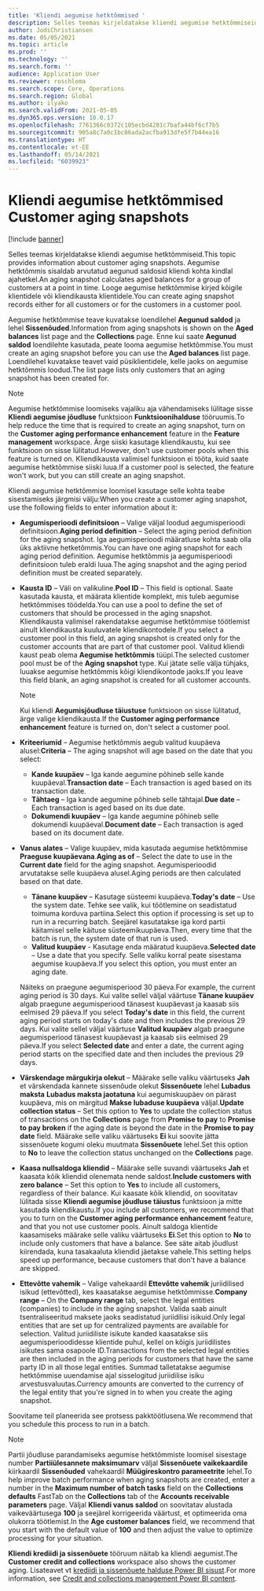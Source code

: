 ```yaml
---
title: 'Kliendi aegumise hetktõmmised '
description: Selles teemas kirjeldatakse kliendi aegumise hetktõmmiseid. Aegumise hetktõmmis sisaldab arvutatud aegunud saldosid kliendi kohta kindlal ajahetkel.
author: JodiChristiansen
ms.date: 05/05/2021
ms.topic: article
ms.prod: ''
ms.technology: ''
ms.search.form: ''
audience: Application User
ms.reviewer: roschloma
ms.search.scope: Core, Operations
ms.search.region: Global
ms.author: ilyako
ms.search.validFrom: 2021-05-05
ms.dyn365.ops.version: 10.0.17
ms.openlocfilehash: 7761366c0372c105ecbd4281c7bafa44bf6cf7b5
ms.sourcegitcommit: 905a8c7a0c1bc06ada2acfba913dfe5f7b44ea16
ms.translationtype: HT
ms.contentlocale: et-EE
ms.lasthandoff: 05/14/2021
ms.locfileid: "6039923"
---
```

# <a name="customer-aging-snapshots"></a><span data-ttu-id="a205d-104">Kliendi aegumise hetktõmmised </span><span class="sxs-lookup"><span data-stu-id="a205d-104">Customer aging snapshots</span></span>

[!include [banner](../includes/banner.md)]

<span data-ttu-id="a205d-105">Selles teemas kirjeldatakse kliendi aegumise hetktõmmiseid.</span><span class="sxs-lookup"><span data-stu-id="a205d-105">This topic provides information about customer aging snapshots.</span></span> <span data-ttu-id="a205d-106">Aegumise hetktõmmis sisaldab arvutatud aegunud saldosid kliendi kohta kindlal ajahetkel.</span><span class="sxs-lookup"><span data-stu-id="a205d-106">An aging snapshot calculates aged balances for a group of customers at a point in time.</span></span> <span data-ttu-id="a205d-107">Looge aegumise hetktõmmise kirjed kõigile klientidele või kliendikausta klientidele.</span><span class="sxs-lookup"><span data-stu-id="a205d-107">You can create aging snapshot records either for all customers or for the customers in a customer pool.</span></span>

<span data-ttu-id="a205d-108">Aegumise hetktõmmise teave kuvatakse loendilehel **Aegunud saldod** ja lehel **Sissenõuded**.</span><span class="sxs-lookup"><span data-stu-id="a205d-108">Information from aging snapshots is shown on the **Aged balances** list page and the **Collections** page.</span></span> <span data-ttu-id="a205d-109">Enne kui saate **Aegunud saldod** loendilehte kasutada, peate looma aegumise hetktõmmise.</span><span class="sxs-lookup"><span data-stu-id="a205d-109">You must create an aging snapshot before you can use the **Aged balances** list page.</span></span> <span data-ttu-id="a205d-110">Loendilehel kuvatakse teavet vaid püsiklientidele, kelle jaoks on aegumise hetktõmmis loodud.</span><span class="sxs-lookup"><span data-stu-id="a205d-110">The list page lists only customers that an aging snapshot has been created for.</span></span>

> [!NOTE]
> <span data-ttu-id="a205d-111">Aegumise hetktõmmise loomiseks vajaliku aja vähendamiseks lülitage sisse **Kliendi aegumise jõudluse** funktsioon **Funktsioonihalduse** tööruumis.</span><span class="sxs-lookup"><span data-stu-id="a205d-111">To help reduce the time that is required to create an aging snapshot, turn on the **Customer aging performance enhancement** feature in the **Feature management** workspace.</span></span> <span data-ttu-id="a205d-112">Ärge siiski kasutage kliendikaustu, kui see funktsioon on sisse lülitatud.</span><span class="sxs-lookup"><span data-stu-id="a205d-112">However, don't use customer pools when this feature is turned on.</span></span> <span data-ttu-id="a205d-113">Kliendikausta valimisel funktsioon ei tööta, kuid saate aegumise hetktõmmise siiski luua.</span><span class="sxs-lookup"><span data-stu-id="a205d-113">If a customer pool is selected, the feature won't work, but you can still create an aging snapshot.</span></span>

<span data-ttu-id="a205d-114">Kliendi aegumise hetktõmmise loomisel kasutage selle kohta teabe sisestamiseks järgmisi välju:</span><span class="sxs-lookup"><span data-stu-id="a205d-114">When you create a customer aging snapshot, use the following fields to enter information about it:</span></span>

- <span data-ttu-id="a205d-115">**Aegumisperioodi definitsioon** – Valige väljal loodud aegumisperioodi definitsioon.</span><span class="sxs-lookup"><span data-stu-id="a205d-115">**Aging period definition** – Select the aging period definition for the aging snapshot.</span></span> <span data-ttu-id="a205d-116">Iga aegumisperioodi määratluse kohta saab olla üks aktiivne hetketõmmis.</span><span class="sxs-lookup"><span data-stu-id="a205d-116">You can have one aging snapshot for each aging period definition.</span></span> <span data-ttu-id="a205d-117">Aegumise hetktõmmis ja aegumisperioodi definitsioon tuleb eraldi luua.</span><span class="sxs-lookup"><span data-stu-id="a205d-117">The aging snapshot and the aging period definition must be created separately.</span></span>
- <span data-ttu-id="a205d-118">**Kausta ID** – Väli on valikuline.</span><span class="sxs-lookup"><span data-stu-id="a205d-118">**Pool ID** – This field is optional.</span></span> <span data-ttu-id="a205d-119">Saate kasutada kausta, et määrata klientide komplekt, mis tuleb aegumise hetktõmmises töödelda.</span><span class="sxs-lookup"><span data-stu-id="a205d-119">You can use a pool to define the set of customers that should be processed in the aging snapshot.</span></span> <span data-ttu-id="a205d-120">Kliendikausta valimisel rakendatakse aegumise hetktõmmise töötlemist ainult kliendikausta kuuluvatele kliendikontodele.</span><span class="sxs-lookup"><span data-stu-id="a205d-120">If you select a customer pool in this field, an aging snapshot is created only for the customer accounts that are part of that customer pool.</span></span> <span data-ttu-id="a205d-121">Valitud kliendi kaust peab olema **Aegumise hetktõmmis** tüüpi.</span><span class="sxs-lookup"><span data-stu-id="a205d-121">The selected customer pool must be of the **Aging snapshot** type.</span></span> <span data-ttu-id="a205d-122">Kui jätate selle välja tühjaks, luuakse aegumise hetktõmmis kõigi kliendikontode jaoks.</span><span class="sxs-lookup"><span data-stu-id="a205d-122">If you leave this field blank, an aging snapshot is created for all customer accounts.</span></span>

    > [!NOTE]
    > <span data-ttu-id="a205d-123">Kui kliendi **Aegumisjõudluse täiustuse** funktsioon on sisse lülitatud, ärge valige kliendikausta.</span><span class="sxs-lookup"><span data-stu-id="a205d-123">If the **Customer aging performance enhancement** feature is turned on, don't select a customer pool.</span></span>

- <span data-ttu-id="a205d-124">**Kriteeriumid** – Aegumise hetktõmmis aegub valitud kuupäeva alusel:</span><span class="sxs-lookup"><span data-stu-id="a205d-124">**Criteria** – The aging snapshot will age based on the date that you select:</span></span>

    - <span data-ttu-id="a205d-125">**Kande kuupäev** – Iga kande aegumine põhineb selle kande kuupäeval.</span><span class="sxs-lookup"><span data-stu-id="a205d-125">**Transaction date** – Each transaction is aged based on its transaction date.</span></span>
    - <span data-ttu-id="a205d-126">**Tähtaeg** – Iga kande aegumine põhineb selle tähtajal.</span><span class="sxs-lookup"><span data-stu-id="a205d-126">**Due date** – Each transaction is aged based on its due date.</span></span>
    - <span data-ttu-id="a205d-127">**Dokumendi kuupäev** – Iga kande aegumine põhineb selle dokumendi kuupäeval.</span><span class="sxs-lookup"><span data-stu-id="a205d-127">**Document date** – Each transaction is aged based on its document date.</span></span>

- <span data-ttu-id="a205d-128">**Vanus alates** – Valige kuupäev, mida kasutada aegumise hetktõmmise **Praeguse kuupäevana**.</span><span class="sxs-lookup"><span data-stu-id="a205d-128">**Aging as of** – Select the date to use in the **Current date** field for the aging snapshot.</span></span> <span data-ttu-id="a205d-129">Aegumisperioodid arvutatakse selle kuupäeva alusel.</span><span class="sxs-lookup"><span data-stu-id="a205d-129">Aging periods are then calculated based on that date.</span></span> 

    - <span data-ttu-id="a205d-130">**Tänane kuupäev** – Kasutage süsteemi kuupäeva.</span><span class="sxs-lookup"><span data-stu-id="a205d-130">**Today's date** – Use the system date.</span></span> <span data-ttu-id="a205d-131">Tehke see valik, kui töötlemine on seadistatud toimuma korduva partiina.</span><span class="sxs-lookup"><span data-stu-id="a205d-131">Select this option if processing is set up to run in a recurring batch.</span></span> <span data-ttu-id="a205d-132">Seejärel kasutatakse iga kord partii käitamisel selle käituse süsteemikuupäeva.</span><span class="sxs-lookup"><span data-stu-id="a205d-132">Then, every time that the batch is run, the system date of that run is used.</span></span>
    - <span data-ttu-id="a205d-133">**Valitud kuupäev** - Kasutage enda määratud kuupäeva.</span><span class="sxs-lookup"><span data-stu-id="a205d-133">**Selected date** – Use a date that you specify.</span></span> <span data-ttu-id="a205d-134">Selle valiku korral peate sisestama aegumise kuupäeva.</span><span class="sxs-lookup"><span data-stu-id="a205d-134">If you select this option, you must enter an aging date.</span></span>

    <span data-ttu-id="a205d-135">Näiteks on praegune aegumisperiood 30 päeva.</span><span class="sxs-lookup"><span data-stu-id="a205d-135">For example, the current aging period is 30 days.</span></span> <span data-ttu-id="a205d-136">Kui valite sellel väljal väärtuse **Tänane kuupäev** algab praegune aegumisperiood tänasest kuupäevast ja kaasab siis eelmised 29 päeva.</span><span class="sxs-lookup"><span data-stu-id="a205d-136">If you select **Today's date** in this field, the current aging period starts on today's date and then includes the previous 29 days.</span></span> <span data-ttu-id="a205d-137">Kui valite sellel väljal väärtuse **Valitud kuupäev** algab praegune aegumisperiood tänasest kuupäevast ja kaasab siis eelmised 29 päeva.</span><span class="sxs-lookup"><span data-stu-id="a205d-137">If you select **Selected date** and enter a date, the current aging period starts on the specified date and then includes the previous 29 days.</span></span>

- <span data-ttu-id="a205d-138">**Värskendage märgukirja olekut** – Määrake selle valiku väärtuseks **Jah** et värskendada kannete sissenõude olekut **Sissenõuete** lehel **Lubadus maksta** **Lubadus maksta jaotatuna** kui aegumiskuupäev on pärast kuupäeva, mis on märgitud **Makse lubaduse kuupäeva** väljal.</span><span class="sxs-lookup"><span data-stu-id="a205d-138">**Update collection status** – Set this option to **Yes** to update the collection status of transactions on the **Collections** page from **Promise to pay** to **Promise to pay broken** if the aging date is beyond the date in the **Promise to pay date** field.</span></span> <span data-ttu-id="a205d-139">Määrake selle valiku väärtuseks **Ei** kui soovite jätta sissenõuete kogumi oleku muutmata **Sissenõuete** lehel.</span><span class="sxs-lookup"><span data-stu-id="a205d-139">Set this option to **No** to leave the collection status unchanged on the **Collections** page.</span></span>
- <span data-ttu-id="a205d-140">**Kaasa nullsaldoga kliendid** – Määrake selle suvandi väärtuseks **Jah** et kaasata kõik kliendid olenemata nende saldost.</span><span class="sxs-lookup"><span data-stu-id="a205d-140">**Include customers with zero balance** – Set this option to **Yes** to include all customers, regardless of their balance.</span></span> <span data-ttu-id="a205d-141">Kui kaasate kõik kliendid, on soovitatav lülitada sisse **Kliendi aegumise jõudluse täiustus** funktsioon ja mitte kasutada kliendikaustu.</span><span class="sxs-lookup"><span data-stu-id="a205d-141">If you include all customers, we recommend that you to turn on the **Customer aging performance enhancement** feature, and that you not use customer pools.</span></span> <span data-ttu-id="a205d-142">Ainult saldoga klientide kaasamiseks määrake selle valiku väärtuseks **Ei**.</span><span class="sxs-lookup"><span data-stu-id="a205d-142">Set this option to **No** to include only customers that have a balance.</span></span> <span data-ttu-id="a205d-143">See säte aitab jõudlust kiirendada, kuna tasakaaluta kliendid jäetakse vahele.</span><span class="sxs-lookup"><span data-stu-id="a205d-143">This setting helps speed up performance, because customers that don't have a balance are skipped.</span></span>
- <span data-ttu-id="a205d-144">**Ettevõtte vahemik** – Valige vahekaardil **Ettevõtte vahemik** juriidilised isikud (ettevõtted), kes kaasatakse aegumise hetktõmmisse.</span><span class="sxs-lookup"><span data-stu-id="a205d-144">**Company range** – On the **Company range** tab, select the legal entities (companies) to include in the aging snapshot.</span></span> <span data-ttu-id="a205d-145">Valida saab ainult tsentraliseeritud maksete jaoks seadistatud juriidilisi isikuid.</span><span class="sxs-lookup"><span data-stu-id="a205d-145">Only legal entities that are set up for centralized payments are available for selection.</span></span> <span data-ttu-id="a205d-146">Valitud juriidiliste isikute kanded kaasatakse siis aegumisperioodidesse klientide puhul, kellel on kõigis juriidilistes isikutes sama osapoole ID.</span><span class="sxs-lookup"><span data-stu-id="a205d-146">Transactions from the selected legal entities are then included in the aging periods for customers that have the same party ID in all those legal entities.</span></span> <span data-ttu-id="a205d-147">Summad talletatakse aegumise hetktõmmise uuendamise ajal sisselogitud juriidilise isiku arvestusvaluutas.</span><span class="sxs-lookup"><span data-stu-id="a205d-147">Currency amounts are converted to the currency of the legal entity that you're signed in to when you create the aging snapshot.</span></span>

<span data-ttu-id="a205d-148">Soovitame teil planeerida see protsess pakktöötlusena.</span><span class="sxs-lookup"><span data-stu-id="a205d-148">We recommend that you schedule this process to run in a batch.</span></span>

> [!NOTE]
> <span data-ttu-id="a205d-149">Partii jõudluse parandamiseks aegumise hetktõmmiste loomisel sisestage number **Partiiülesannete maksimumarv** väljal **Sissenõuete vaikekaardile** kiirkaardil **Sissenõuded** vahekaardil **Müügireskontro parameetrite** lehel.</span><span class="sxs-lookup"><span data-stu-id="a205d-149">To help improve batch performance when aging snapshots are created, enter a number in the **Maximum number of batch tasks** field on the **Collections defaults** FastTab on the **Collections** tab of the **Accounts receivable parameters** page.</span></span> <span data-ttu-id="a205d-150">Väljal **Kliendi vanus saldod** on soovitatav alustada vaikeväärtusega **100** ja seejärel korrigeerida väärtust, et optimeerida oma olukorra töötlemist.</span><span class="sxs-lookup"><span data-stu-id="a205d-150">In the **Age customer balances** field, we recommend that you start with the default value of **100** and then adjust the value to optimize processing for your situation.</span></span>

<span data-ttu-id="a205d-151">**Kliendi krediidi ja sissenõuete** tööruum näitab ka kliendi aegumist.</span><span class="sxs-lookup"><span data-stu-id="a205d-151">The **Customer credit and collections** workspace also shows the customer aging.</span></span> <span data-ttu-id="a205d-152">Lisateavet vt [krediidi ja sissenõuete halduse Power BI sisust](credit-collections-power-bi.md).</span><span class="sxs-lookup"><span data-stu-id="a205d-152">For more information, see [Credit and collections management Power BI content](credit-collections-power-bi.md).</span></span>
